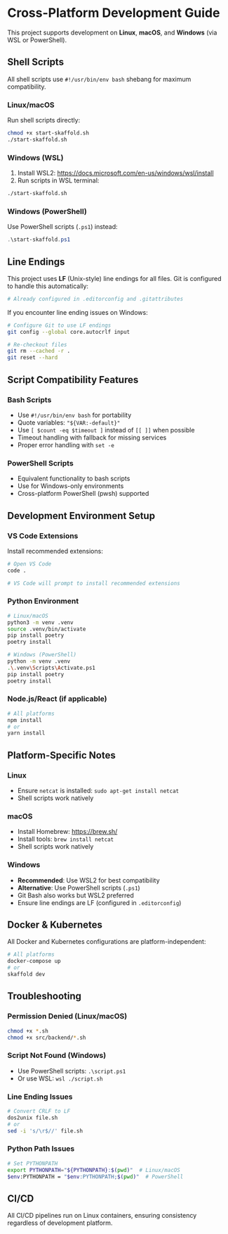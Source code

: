 # Cross-Platform Development Guide

This project supports development on **Linux**, **macOS**, and **Windows** (via WSL or PowerShell).

## Shell Scripts

All shell scripts use `#!/usr/bin/env bash` shebang for maximum compatibility.

### Linux/macOS

Run shell scripts directly:
```bash
chmod +x start-skaffold.sh
./start-skaffold.sh
```

### Windows (WSL)

1. Install WSL2: https://docs.microsoft.com/en-us/windows/wsl/install
2. Run scripts in WSL terminal:
```bash
./start-skaffold.sh
```

### Windows (PowerShell)

Use PowerShell scripts (`.ps1`) instead:
```powershell
.\start-skaffold.ps1
```

## Line Endings

This project uses **LF** (Unix-style) line endings for all files. Git is configured to handle this automatically:

```bash
# Already configured in .editorconfig and .gitattributes
```

If you encounter line ending issues on Windows:
```bash
# Configure Git to use LF endings
git config --global core.autocrlf input

# Re-checkout files
git rm --cached -r .
git reset --hard
```

## Script Compatibility Features

### Bash Scripts
- Use `#!/usr/bin/env bash` for portability
- Quote variables: `"${VAR:-default}"`
- Use `[ $count -eq $timeout ]` instead of `[[ ]]` when possible
- Timeout handling with fallback for missing services
- Proper error handling with `set -e`

### PowerShell Scripts
- Equivalent functionality to bash scripts
- Use for Windows-only environments
- Cross-platform PowerShell (pwsh) supported

## Development Environment Setup

### VS Code Extensions

Install recommended extensions:
```bash
# Open VS Code
code .

# VS Code will prompt to install recommended extensions
```

### Python Environment

```bash
# Linux/macOS
python3 -m venv .venv
source .venv/bin/activate
pip install poetry
poetry install

# Windows (PowerShell)
python -m venv .venv
.\.venv\Scripts\Activate.ps1
pip install poetry
poetry install
```

### Node.js/React (if applicable)

```bash
# All platforms
npm install
# or
yarn install
```

## Platform-Specific Notes

### Linux
- Ensure `netcat` is installed: `sudo apt-get install netcat`
- Shell scripts work natively

### macOS
- Install Homebrew: https://brew.sh/
- Install tools: `brew install netcat`
- Shell scripts work natively

### Windows
- **Recommended**: Use WSL2 for best compatibility
- **Alternative**: Use PowerShell scripts (`.ps1`)
- Git Bash also works but WSL2 preferred
- Ensure line endings are LF (configured in `.editorconfig`)

## Docker & Kubernetes

All Docker and Kubernetes configurations are platform-independent:

```bash
# All platforms
docker-compose up
# or
skaffold dev
```

## Troubleshooting

### Permission Denied (Linux/macOS)
```bash
chmod +x *.sh
chmod +x src/backend/*.sh
```

### Script Not Found (Windows)
- Use PowerShell scripts: `.\script.ps1`
- Or use WSL: `wsl ./script.sh`

### Line Ending Issues
```bash
# Convert CRLF to LF
dos2unix file.sh
# or
sed -i 's/\r$//' file.sh
```

### Python Path Issues
```bash
# Set PYTHONPATH
export PYTHONPATH="${PYTHONPATH}:$(pwd)"  # Linux/macOS
$env:PYTHONPATH = "$env:PYTHONPATH;$(pwd)"  # PowerShell
```

## CI/CD

All CI/CD pipelines run on Linux containers, ensuring consistency regardless of development platform.
